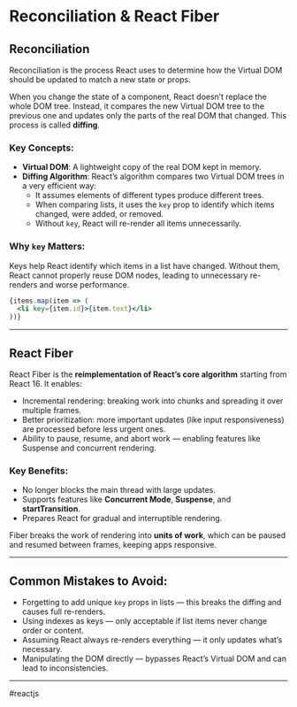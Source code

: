 # Reconciliation & React Fiber

## Reconciliation

Reconciliation is the process React uses to determine how the Virtual DOM should be updated to match a new state or props.

When you change the state of a component, React doesn’t replace the whole DOM tree. Instead, it compares the new Virtual DOM tree to the previous one and updates only the parts of the real DOM that changed. This process is called **diffing**.

### Key Concepts:

* **Virtual DOM**: A lightweight copy of the real DOM kept in memory.
* **Diffing Algorithm**: React’s algorithm compares two Virtual DOM trees in a very efficient way:
  * It assumes elements of different types produce different trees.
  * When comparing lists, it uses the `key` prop to identify which items changed, were added, or removed.
  * Without `key`, React will re-render all items unnecessarily.

### Why `key` Matters:

Keys help React identify which items in a list have changed. Without them, React cannot properly reuse DOM nodes, leading to unnecessary re-renders and worse performance.

```jsx
{items.map(item => (
  <li key={item.id}>{item.text}</li>
))}
```

---
## React Fiber

React Fiber is the **reimplementation of React’s core algorithm** starting from React 16. It enables:

* Incremental rendering: breaking work into chunks and spreading it over multiple frames.
* Better prioritization: more important updates (like input responsiveness) are processed before less urgent ones.
* Ability to pause, resume, and abort work — enabling features like Suspense and concurrent rendering.

### Key Benefits:

* No longer blocks the main thread with large updates.
* Supports features like **Concurrent Mode**, **Suspense**, and **startTransition**.
* Prepares React for gradual and interruptible rendering.

Fiber breaks the work of rendering into **units of work**, which can be paused and resumed between frames, keeping apps responsive.

---
## Common Mistakes to Avoid:

- Forgetting to add unique `key` props in lists — this breaks the diffing and causes full re-renders.
- Using indexes as keys — only acceptable if list items never change order or content.
- Assuming React always re-renders everything — it only updates what’s necessary.
- Manipulating the DOM directly — bypasses React’s Virtual DOM and can lead to inconsistencies.

---

#reactjs